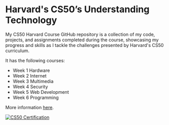 # Harvard's CS50’s Understanding Technology
My CS50 Harvard Course GitHub repository is a collection of my code, projects, and assignments completed during the course, showcasing my progress and skills as I tackle the challenges presented by Harvard's CS50 curriculum.

It has the following courses:

- Week 1 Hardware
- Week 2 Internet
- Week 3 Multimedia
- Week 4 Security
- Week 5 Web Development
- Week 6 Programming


More information [here](https://cs50.harvard.edu/technology/2017/).

[![CS50 Certification](https://i.imgur.com/AsauJcv.jpg)](https://certificates.cs50.io/7047b8b6-c9a8-42fe-a77e-966b1f8544bb.pdf?size=letter)
